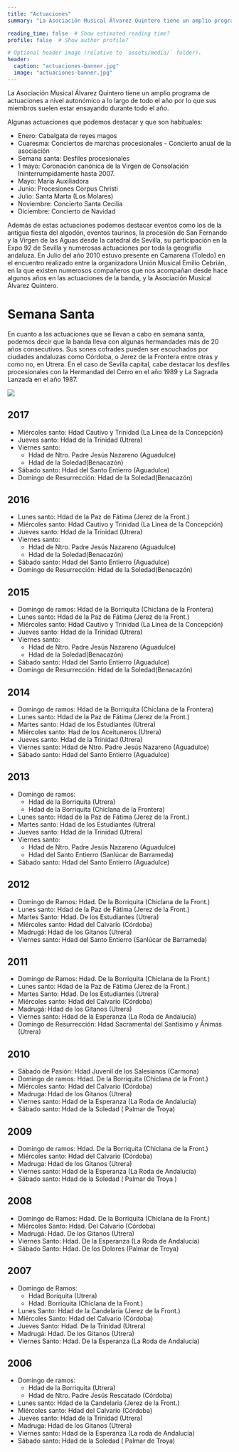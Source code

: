 ```yaml
---
title: "Actuaciones"
summary: "La Asociación Musical Álvarez Quintero tiene un amplio programa de actuaciones a nivel autonómico a lo largo de todo el año por lo que sus miembros suelen estar ensayando durante todo el año"

reading_time: false  # Show estimated reading time?
profile: false  # Show author profile?

# Optional header image (relative to `assets/media/` folder).
header:
  caption: "actuaciones-banner.jpg"
  image: "actuaciones-banner.jpg"
---
```


La Asociación Musical Álvarez Quintero tiene un amplio programa de actuaciones a nivel autonómico a lo largo de todo el año por lo que sus miembros suelen estar ensayando durante todo el año.

Algunas actuaciones que podemos destacar y que son habituales:

 - Enero: Cabalgata de reyes magos
 - Cuaresma: Conciertos de marchas procesionales - Concierto anual de la asociación
 - Semana santa: Desfiles procesionales
 - 1 mayo: Coronación canónica de la Virgen de Consolación Ininterrumpidamente hasta 2007.
 - Mayo: María Auxiliadora
 - Junio: Procesiones Corpus Christi
 - Julio: Santa Marta (Los Molares)
 - Noviembre: Concierto Santa Cecilia
 - Diciembre: Concierto de Navidad

Además de estas actuaciones podemos destacar eventos como los de la antigua fiesta del algodón, eventos taurinos, la procesión de San Fernando y la Virgen de las Aguas desde la catedral de Sevilla, su participación en la Expo 92 de Sevilla y numerosas actuaciones por toda la geografía andaluza. En Julio del año 2010 estuvo presente en Camarena (Toledo) en el encuentro realizado entre la organizadora Unión Musical Emilio Cebrián, en la que existen numerosos compañeros que nos acompañan desde hace algunos años en las actuaciones de la banda, y la Asociación Musical Álvarez Quintero.



# Semana Santa

En cuanto a las actuaciones que se llevan a cabo en semana santa, podemos decir que la banda lleva con algunas hermandades más de 20 años consecutivos. Sus sones cofrades pueden ser escuchados por ciudades andaluzas como Córdoba, o Jerez de la Frontera entre otras y como no, en Utrera. En el caso de Sevilla capital, cabe destacar los desfiles procesionales con la Hermandad del Cerro en el año 1989 y La Sagrada Lanzada en el año 1987.

![](/images/semana-santa-2007.jpg)

## 2017

- Miércoles santo: Hdad  Cautivo y Trinidad (La Linea de la Concepción)
- Jueves santo: Hdad de la Trinidad (Utrera)
- Viernes santo:
  - Hdad de Ntro. Padre Jesús Nazareno (Aguadulce)
  - Hdad de la Soledad(Benacazón)
- Sábado santo: Hdad del Santo Entierro (Aguadulce)
- Domingo de Resurrección: Hdad de la Soledad(Benacazón)

## 2016

- Lunes santo: Hdad de la Paz de Fátima (Jerez de la Front.)
- Miércoles santo: Hdad  Cautivo y Trinidad (La Linea de la Concepción)
- Jueves santo: Hdad de la Trinidad (Utrera)
- Viernes santo:
  - Hdad de Ntro. Padre Jesús Nazareno (Aguadulce)
  - Hdad de la Soledad(Benacazón)
- Sábado santo: Hdad del Santo Entierro (Aguadulce)
- Domingo de Resurrección: Hdad de la Soledad(Benacazón)

## 2015

- Domingo de ramos: Hdad de la Borriquita (Chiclana de la Frontera)
- Lunes santo: Hdad de la Paz de Fátima (Jerez de la Front.)
- Miércoles santo: Hdad  Cautivo y Trinidad (La Linea de la Concepción)
- Jueves santo: Hdad de la Trinidad (Utrera)
- Viernes santo:
  - Hdad de Ntro. Padre Jesús Nazareno (Aguadulce)
  - Hdad de la Soledad(Benacazón)
- Sábado santo: Hdad del Santo Entierro (Aguadulce)
- Domingo de Resurrección: Hdad de la Soledad(Benacazón)

## 2014

- Domingo de ramos: Hdad de la Borriquita (Chiclana de la Frontera)
- Lunes santo: Hdad de la Paz de Fátima (Jerez de la Front.)
- Martes santo: Hdad de los Estudiantes (Utrera)
- Miércoles santo: Had de los Aceituneros (Utrera)
- Jueves santo: Hdad de la Trinidad (Utrera)
- Viernes santo: Hdad de Ntro. Padre Jesús Nazareno (Aguadulce)
- Sábado santo: Hdad del Santo Entierro (Aguadulce)

## 2013

- Domingo de ramos:
  - Hdad de la Borriquita (Utrera)
  - Hdad de la Borriquita (Chiclana de la Frontera)
- Lunes santo: Hdad de la Paz de Fátima (Jerez de la Front.)
- Martes santo: Hdad de los Estudiantes (Utrera)
- Jueves santo: Hdad de la Trinidad (Utrera)
- Viernes santo:
  - Hdad de Ntro. Padre Jesús Nazareno (Aguadulce)
  - Hdad del Santo Entierro (Sanlúcar de Barrameda)
- Sábado santo: Hdad del Santo Entierro (Aguadulce)

## 2012

- Domingo de Ramos: Hdad. De la Borriquita (Chiclana de la Front.)
- Lunes santo: Hdad de la Paz de Fátima (Jerez de la Front.)
- Martes Santo: Hdad. De los Estudiantes (Utrera)
- Miércoles santo: Hdad del Calvario (Córdoba)
- Madrugá: Hdad de los Gitanos (Utrera)
- Viernes santo: Hdad del Santo Entierro (Sanlúcar de Barrameda)

## 2011

- Domingo de Ramos: Hdad. De la Borriquita (Chiclana de la Front.)
- Lunes santo: Hdad de la Paz de Fátima (Jerez de la Front.)
- Martes Santo: Hdad. De los Estudiantes (Utrera)
- Miércoles santo: Hdad del Calvario (Córdoba)
- Madrugá: Hdad de los Gitanos (Utrera)
- Viernes santo: Hdad de la Esperanza (La Roda de Andalucía)
- Domingo de Resurrección: Hdad Sacramental del Santísimo y Ánimas (Utrera)

## 2010

- Sábado de Pasión: Hdad Juvenil de los Salesianos (Carmona)
- Domingo de ramos: Hdad. De la Borriquita (Chiclana de la Front.)
- Miércoles santo: Hdad del Calvario (Córdoba)
- Madruga: Hdad de los Gitanos (Utrera)
- Viernes santo: Hdad de la Esperanza (La Roda de Andalucía)
- Sábado santo: Hdad de la Soledad ( Palmar de Troya)

## 2009

- Domingo de ramos: Hdad. De la Borriquita (Chiclana de la Front.)
- Miércoles santo: Hdad del Calvario (Córdoba)
- Madruga: Hdad de los Gitanos (Utrera)
- Viernes santo: Hdad de la Esperanza (La Roda de Andalucía)
- Sábado santo: Hdad de la Soledad ( Palmar de Troya )

## 2008

- Domingo de Ramos: Hdad. De la Borriquita (Chiclana de la Front.)
- Miércoles Santo: Hdad. Del Calvario (Córdoba)
- Madrugá: Hdad. De los Gitanos (Utrera)
- Viernes Santo: Hdad. De la Esperanza (La Roda de Andalucía)
- Sábado Santo: Hdad. De los Dolores (Palmar de Troya)

## 2007

- Domingo de Ramos:
  - Hdad Boriquita (Utrera)
  - Hdad. Borriquita (Chiclana de la Front.)
- Lunes Santo: Hdad de la Candelaria (Jerez de la Front.)
- Miércoles Santo: Hdad del Calvario (Córdoba)
- Jueves Santo: Hdad. De la Trinidad (Utrera)
- Madrugá: Hdad. De los Gitanos (Utrera)
- Viernes Santo: Hdad. De la Esperanza (La Roda de Andalucía)

## 2006

- Domingo de ramos:
  - Hdad de la Borriquita (Utrera)
  - Hdad de Ntro. Padre Jesús Rescatado (Córdoba)
- Lunes santo: Hdad de la Candelaria (Jerez de la Front.)
- Miércoles santo: Hdad del Calvario (Córdoba)
- Jueves santo: Hdad de la Trinidad (Utrera)
- Madruga: Hdad de los Gitanos (Utrera)
- Viernes santo: Hdad de la Esperanza (La roda de Andalucía)
- Sábado santo: Hdad de la Soledad ( Palmar de Troya)

